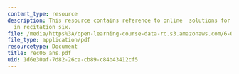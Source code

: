 ```yaml
---
content_type: resource
description: This resource contains reference to online  solutions for problem set
  in recitation six.
file: /media/https%3A/open-learning-course-data-rc.s3.amazonaws.com/6-041-probabilistic-systems-analysis-and-applied-probability-spring-2006/1d6e30af7d8226cacb89c84b43412cf5_rec06_ans.pdf
file_type: application/pdf
resourcetype: Document
title: rec06_ans.pdf
uid: 1d6e30af-7d82-26ca-cb89-c84b43412cf5
---
```

